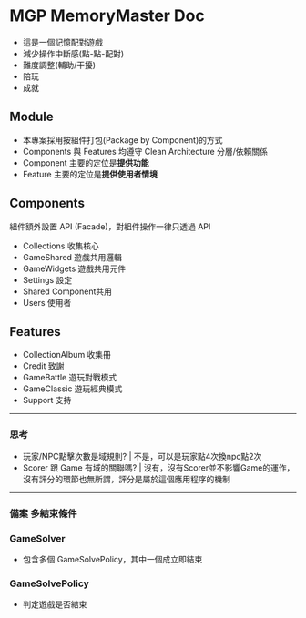 # MGP MemoryMaster Doc
- 這是一個記憶配對遊戲
- 減少操作中斷感(點-點-配對)
- 難度調整(輔助/干擾)
- 陪玩
- 成就

## Module
* 本專案採用按組件打包(Package by Component)的方式
* Components 與 Features 均遵守 Clean Architecture 分層/依賴關係
* Component 主要的定位是**提供功能**
* Feature 主要的定位是**提供使用者情境**

## Components
組件額外設置 API (Facade)，對組件操作一律只透過 API
- Collections 收集核心
- GameShared 遊戲共用邏輯
- GameWidgets 遊戲共用元件
- Settings 設定
- Shared Component共用
- Users 使用者

## Features
- CollectionAlbum 收集冊
- Credit 致謝
- GameBattle 遊玩對戰模式
- GameClassic 遊玩經典模式
- Support 支持

----------------------------------------
### 思考
- 玩家/NPC點擊次數是域規則? | 不是，可以是玩家點4次換npc點2次
- Scorer 跟 Game 有域的關聯嗎? | 沒有，沒有Scorer並不影響Game的運作，沒有評分的環節也無所謂，評分是屬於這個應用程序的機制

-----------------------------------------
### 備案 多結束條件
### GameSolver
- 包含多個 GameSolvePolicy，其中一個成立即結束

### GameSolvePolicy
- 判定遊戲是否結束
